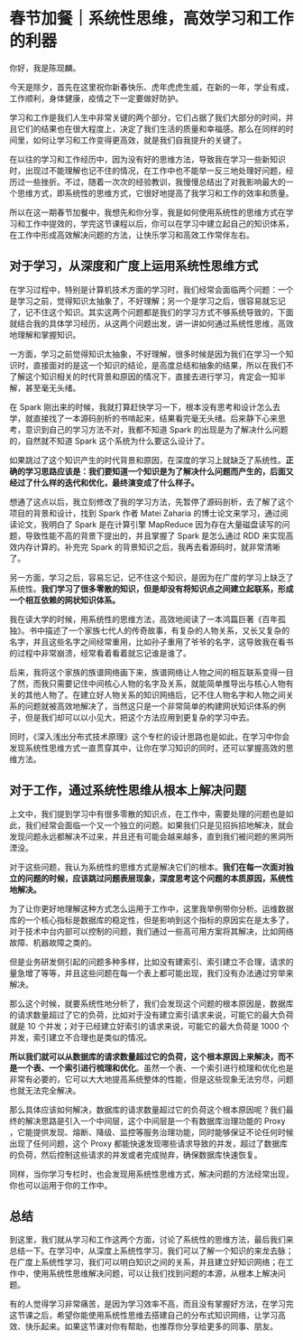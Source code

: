 # 春节加餐｜系统性思维，高效学习和工作的利器

你好，我是陈现麟。

今天是除夕，首先在这里祝你新春快乐、虎年虎虎生威，在新的一年，学业有成，工作顺利，身体健康，疫情之下一定要做好防护。

学习和工作是我们人生中非常关键的两个部分，它们占据了我们大部分的时间，并且它们的结果也在很大程度上，决定了我们生活的质量和幸福感。那么在同样的时间里，如何让学习和工作变得更高效，就是我们自我提升的关键了。

在以往的学习和工作经历中，因为没有好的思维方法，导致我在学习一些新知识时，出现过不能理解也记不住的情况，在工作中也不能举一反三地处理好问题，经历过一些挫折。不过，随着一次次的经验教训，我慢慢总结出了对我影响最大的一个思维方式，即系统性的思维方式，它很好地提高了我学习和工作的效率和质量。

所以在这一期春节加餐中，我想先和你分享，我是如何使用系统性的思维方式在学习和工作中提效的，学完这节课程以后，你可以在学习中建立起自己的知识体系，在工作中形成高效解决问题的方法，让快乐学习和高效工作常伴左右。

## 对于学习，从深度和广度上运用系统性思维方式

在学习过程中，特别是计算机技术方面的学习时，我们经常会面临两个问题：一个是学习之前，觉得知识太抽象了，不好理解；另一个是学习之后，很容易就忘记了，记不住这个知识。其实这两个问题都是我们的学习方式不够系统导致的，下面就结合我的具体学习经历，从这两个问题出发，讲一讲如何通过系统性思维，高效地理解和掌握知识。

<!-- [[[read_end]]] -->

一方面，学习之前觉得知识太抽象，不好理解，很多时候是因为我们在学习一个知识时，直接面对的是这一个知识的结论，是高度总结和抽象的结果，所以在我们不了解这个知识相关的时代背景和原因的情况下，直接去进行学习，肯定会一知半解，甚至毫无头绪。

在 Spark 刚出来的时候，我就打算赶快学习一下，根本没有思考和设计怎么去学，就直接找了一本源码剖析的书啃起来，结果看完毫无头绪。后来静下心来思考，意识到自己的学习方法不对，我都不知道 Spark 的出现是为了解决什么问题的，自然就不知道 Spark 这个系统为什么要这么设计了。

如果跳过了这个知识产生的时代背景和原因，在深度的学习上就缺乏了系统性。**正确的学习思路应该是：我们要知道一个知识是为了解决什么问题而产生的，后面又经过了什么样的迭代和优化，最终演变成了什么样子。**

想通了这点以后，我立刻修改了我的学习方法，先暂停了源码剖析，去了解了这个项目的背景和设计，找到 Spark 作者 Matei Zaharia 的博士论文来学习，通过阅读论文，我明白了 Spark 是在计算引擎 MapReduce 因为存在大量磁盘读写的问题，导致性能不高的背景下提出的，并且掌握了 Spark 是怎么通过 RDD 来实现高效内存计算的。补充完 Spark 的背景知识之后，我再去看源码时，就非常清晰了。

另一方面，学习之后，容易忘记，记不住这个知识，是因为在广度的学习上缺乏了系统性。**我们学习了****很多零散的****知识，但是****却****没有将知识点之间建立起****联系****，形****成****一个相互依赖的网状知识体系。**

我在读大学的时候，用系统性的思维方法，高效地阅读了一本鸿篇巨著《百年孤独》。书中描述了一个家族七代人的传奇故事，有复杂的人物关系，又长又复杂的名字，并且这些名字之间经常重用，比如孙子重用了爷爷的名字，这导致我在看书的过程中非常崩溃，经常看着看着就忘记谁是谁了。

后来，我将这个家族的族谱网络画下来，族谱网络让人物之间的相互联系变得一目了然，而我只需要记住中间核心人物的名字及关系，就能简单推导出与核心人物有关的其他人物了。在建立好人物关系的知识网络后，记不住人物名字和人物之间关系的问题就被高效地解决了，当然这只是一个非常简单的构建网状知识体系的例子，但是我们却可以以小见大，把这个方法应用到更复杂的学习中去。

同时，《深入浅出分布式技术原理》这个专栏的设计思路也是如此，在学习中你会发现系统性思维方式一直贯穿其中，让你在学习知识的同时，还可以掌握高效的思维方法。

## 对于工作，通过系统性思维从根本上解决问题

上文中，我们提到学习中有很多零散的知识点，在工作中，需要处理的问题也是如此，我们经常会面临一个又一个独立的问题。如果我们只是见招拆招地解决，就会发现问题永远都解决不过来，并且还有可能会越来越多，直到我们被问题的黑洞所湮没。

对于这些问题，我认为系统性的思维方式是解决它们的根本。**我们在每一次面对独立的问题的时候，应该跳过问题表层现象，深度思考这个问题的本质原因，系统性地解决。**

为了让你更好地理解这种方式怎么运用于工作中，这里我举例带你分析。运维数据库的一个核心指标是数据库的稳定性，但是影响到这个指标的原因实在是太多了，对于技术中台内部可以控制的问题，我们通过一些高可用方案将其解决，比如网络故障、机器故障之类的。

但是业务研发侧引起的问题多种多样，比如没有建索引、索引建立不合理，请求的量急增了等等，并且这些问题在每一个表上都可能出现，我们没有办法通过穷举来解决。

那么这个时候，就要系统性地分析了，我们会发现这个问题的根本原因是，数据库的请求数量超过了它的负荷，比如对于没有建立索引请求来说，可能它的最大负荷就是 10 个并发；对于已经建立好索引的请求来说，可能它的最大负荷是 1000 个并发，索引建立不合理也是类似的情况。

**所以我们就可以从数据库的请求数量超过它的负荷，这个根本原因上来解决，而不是一个表、一个索引进行梳理和优化**。虽然一个表、一个索引进行梳理和优化也是非常有必要的，它可以大大地提高系统整体的性能，但是这些现象无法穷尽，问题也就无法完全解决。

那么具体应该如何解决，数据库的请求数量超过它的负荷这个根本原因呢？我们最终的解决思路是引入一个中间层，这个中间层是一个有数据库治理功能的 Proxy ，它能提供发现、熔断、降级、监控等服务治理功能，同时能够保证不论任何时候出现了任何问题，这个 Proxy 都能快速发现哪些请求导致的并发，超过了数据库的负荷，然后控制这些请求的并发或者完成抛弃，确保数据库快速恢复。

同样，当你学习专栏时，也会发现用系统性思维方式，解决问题的方法经常出现，你也可以运用于你的工作中。

## 总结

到这里，我们就从学习和工作这两个方面，讨论了系统性的思维方法，最后我们来总结一下。在学习中，从深度上系统性学习，我们可以了解一个知识的来龙去脉；在广度上系统性学习，我们可以明白知识之间的关系，并且建立好知识网络；在工作中，使用系统性思维解决问题，可以让我们找到问题的本源，从根本上解决问题。

有的人觉得学习非常痛苦，是因为学习效率不高，而且没有掌握好方法，在学习完这节课之后，希望你能使用系统性思维去搭建自己的分布式知识网络，让学习高效、快乐起来。如果这节课对你有帮助，也推荐你分享给更多的同事、朋友。

